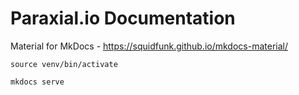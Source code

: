 # Paraxial.io Documentation

Material for MkDocs - https://squidfunk.github.io/mkdocs-material/

`source venv/bin/activate`

`mkdocs serve`
